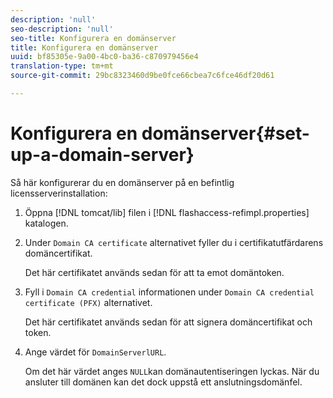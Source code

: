 ```yaml
---
description: 'null'
seo-description: 'null'
seo-title: Konfigurera en domänserver
title: Konfigurera en domänserver
uuid: bf85305e-9a00-4bc0-ba36-c870979456e4
translation-type: tm+mt
source-git-commit: 29bc8323460d9be0fce66cbea7c6fce46df20d61

---
```



# Konfigurera en domänserver{#set-up-a-domain-server}

Så här konfigurerar du en domänserver på en befintlig licensserverinstallation:

1. Öppna [!DNL tomcat/lib] filen i [!DNL flashaccess-refimpl.properties] katalogen.
1. Under `Domain CA certificate` alternativet fyller du i certifikatutfärdarens domäncertifikat.

   Det här certifikatet används sedan för att ta emot domäntoken.
1. Fyll i `Domain CA credential` informationen under `Domain CA credential certificate (PFX)` alternativet.

   Det här certifikatet används sedan för att signera domäncertifikat och token.
1. Ange värdet för `DomainServerlURL`.

   Om det här värdet anges `NULL`kan domänautentiseringen lyckas. När du ansluter till domänen kan det dock uppstå ett anslutningsdomänfel.
